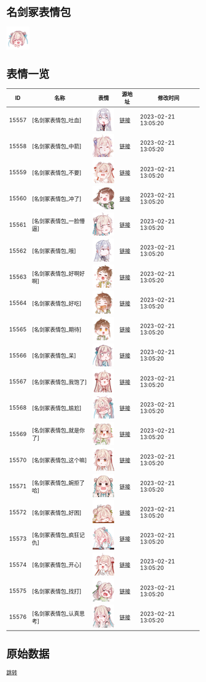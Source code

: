 # 名剑冢表情包

<img src="./cover.png" height="60" alt="cover" />

# 表情一览

|ID|名称|表情|源地址|修改时间|
|----|----|----|----|----|
|15557|[名剑冢表情包_吐血]|<img src="./pic/015557_%5B名剑冢表情包_吐血%5D.png" height="60" alt="吐血"/>|[链接](https://i0.hdslb.com/bfs/garb/4637abeb4f6562b59aebfdde7eea0d836b2c0d6e.png)|2023-02-21 13:05:20|
|15558|[名剑冢表情包_中箭]|<img src="./pic/015558_%5B名剑冢表情包_中箭%5D.png" height="60" alt="中箭"/>|[链接](https://i0.hdslb.com/bfs/garb/d7b9137920266c953d4b0d9c0f56ab66ea644b71.png)|2023-02-21 13:05:20|
|15559|[名剑冢表情包_不要]|<img src="./pic/015559_%5B名剑冢表情包_不要%5D.png" height="60" alt="不要"/>|[链接](https://i0.hdslb.com/bfs/garb/594cc788f40fe6c75606d68fb8a6b4d1a02d4852.png)|2023-02-21 13:05:20|
|15560|[名剑冢表情包_冲了]|<img src="./pic/015560_%5B名剑冢表情包_冲了%5D.png" height="60" alt="冲了"/>|[链接](https://i0.hdslb.com/bfs/garb/edde3e966ee3056f6561ef6247a4f51928e5a551.png)|2023-02-21 13:05:20|
|15561|[名剑冢表情包_一脸懵逼]|<img src="./pic/015561_%5B名剑冢表情包_一脸懵逼%5D.png" height="60" alt="一脸懵逼"/>|[链接](https://i0.hdslb.com/bfs/garb/e2b44ba06fa2c6250974625b769e1a58826c7224.png)|2023-02-21 13:05:20|
|15562|[名剑冢表情包_哦]|<img src="./pic/015562_%5B名剑冢表情包_哦%5D.png" height="60" alt="哦"/>|[链接](https://i0.hdslb.com/bfs/garb/3fb5e865767c91562d9efe16f0fcaf91aa0dc1ba.png)|2023-02-21 13:05:20|
|15563|[名剑冢表情包_好啊好啊]|<img src="./pic/015563_%5B名剑冢表情包_好啊好啊%5D.png" height="60" alt="好啊好啊"/>|[链接](https://i0.hdslb.com/bfs/garb/bc03ebdf9bb71348495d8bab29c357a4cdbb8a62.png)|2023-02-21 13:05:20|
|15564|[名剑冢表情包_好吃]|<img src="./pic/015564_%5B名剑冢表情包_好吃%5D.png" height="60" alt="好吃"/>|[链接](https://i0.hdslb.com/bfs/garb/30fa8be22fe089f8921a310400288fb8ad08fc4e.png)|2023-02-21 13:05:20|
|15565|[名剑冢表情包_期待]|<img src="./pic/015565_%5B名剑冢表情包_期待%5D.png" height="60" alt="期待"/>|[链接](https://i0.hdslb.com/bfs/garb/94bf0d5d8bd752262c44b483712be4bfe10ee658.png)|2023-02-21 13:05:20|
|15566|[名剑冢表情包_呆]|<img src="./pic/015566_%5B名剑冢表情包_呆%5D.png" height="60" alt="呆"/>|[链接](https://i0.hdslb.com/bfs/garb/95ff0497cf0d82dd48869e3ba9699bbf2977f813.png)|2023-02-21 13:05:20|
|15567|[名剑冢表情包_我饱了]|<img src="./pic/015567_%5B名剑冢表情包_我饱了%5D.png" height="60" alt="我饱了"/>|[链接](https://i0.hdslb.com/bfs/garb/f5a796284677f7f8d4415f331c9503f274244020.png)|2023-02-21 13:05:20|
|15568|[名剑冢表情包_尴尬]|<img src="./pic/015568_%5B名剑冢表情包_尴尬%5D.png" height="60" alt="尴尬"/>|[链接](https://i0.hdslb.com/bfs/garb/99dc26863476d0fbd31120f2ede8e98a4d31bcf6.png)|2023-02-21 13:05:20|
|15569|[名剑冢表情包_就是你了]|<img src="./pic/015569_%5B名剑冢表情包_就是你了%5D.png" height="60" alt="就是你了"/>|[链接](https://i0.hdslb.com/bfs/garb/fe8d7f0b0d65c540206c55aa367c9c67425cef76.png)|2023-02-21 13:05:20|
|15570|[名剑冢表情包_这个嘛]|<img src="./pic/015570_%5B名剑冢表情包_这个嘛%5D.png" height="60" alt="这个嘛"/>|[链接](https://i0.hdslb.com/bfs/garb/3d87a983cbc1b06ef03b67030790c4c09ef11f55.png)|2023-02-21 13:05:20|
|15571|[名剑冢表情包_婉拒了哈]|<img src="./pic/015571_%5B名剑冢表情包_婉拒了哈%5D.png" height="60" alt="婉拒了哈"/>|[链接](https://i0.hdslb.com/bfs/garb/6063a1c36761bd79c4b628acdada296e3ced2a17.png)|2023-02-21 13:05:20|
|15572|[名剑冢表情包_好困]|<img src="./pic/015572_%5B名剑冢表情包_好困%5D.png" height="60" alt="好困"/>|[链接](https://i0.hdslb.com/bfs/garb/50fcc57293024d7e3deda60ef95ffe04ce3eb145.png)|2023-02-21 13:05:20|
|15573|[名剑冢表情包_疯狂记仇]|<img src="./pic/015573_%5B名剑冢表情包_疯狂记仇%5D.png" height="60" alt="疯狂记仇"/>|[链接](https://i0.hdslb.com/bfs/garb/ce2eae8debb1d54db7c10170330b9eed3455603d.png)|2023-02-21 13:05:20|
|15574|[名剑冢表情包_开心]|<img src="./pic/015574_%5B名剑冢表情包_开心%5D.png" height="60" alt="开心"/>|[链接](https://i0.hdslb.com/bfs/garb/bf7c0e6593c200d101f64e79d3b0471ba1b0bd43.png)|2023-02-21 13:05:20|
|15575|[名剑冢表情包_找打]|<img src="./pic/015575_%5B名剑冢表情包_找打%5D.png" height="60" alt="找打"/>|[链接](https://i0.hdslb.com/bfs/garb/823fded028640e3fb99e8d3d407e8d366529ac10.png)|2023-02-21 13:05:20|
|15576|[名剑冢表情包_认真思考]|<img src="./pic/015576_%5B名剑冢表情包_认真思考%5D.png" height="60" alt="认真思考"/>|[链接](https://i0.hdslb.com/bfs/garb/8e3ebe6ceaec6a4b88836ad197ee4b2fe3a36e93.png)|2023-02-21 13:05:20|

# 原始数据

[跳转](./raw.json)

